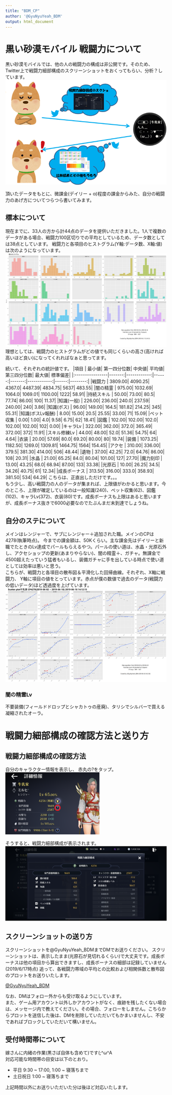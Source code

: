 ```yaml
---
title: "BDM_CP"
author: '@GyuNyuYeah_BDM'
output: html_document
---
```


# 黒い砂漠モバイル 戦闘力について
黒い砂漠モバイルでは、他の人の戦闘力の構成は非公開です。そのため、Twitter上で戦闘力細部構成のスクリーンショットをおくってもらい、分析？しています。  
![](./Images/Procedure.png)

頂いたデータをもとに、微課金(デイリー + α)程度の課金からみた、自分の戦闘力のあげ方についてつらつら書いてみます。  

## 標本について  
現在までに、33人の方から計44点のデータを提供いただきました。1人で複数のデータがある場合、戦闘力100区切りでの平均としているため、データ数としては38点としています。
戦闘力と各項目のヒストグラム(Y軸:データ数、X軸:値)は次のようになっています。  
![](./Images/Histogram.png)  
理想としては、戦闘力のヒストグラムがどの値でも同じくらいの高さ(高ければ高いほど良い)になってくれればなぁと思ってます。  
  
続いて、それぞれの統計値です。
|項目             |  最小値| 第一四分位数| 中央値|  平均値| 第三四分位数| 最大値| 標準偏差|
|:----------------|-------:|------------:|------:|-------:|------------:|------:|--------:|
|戦闘力           | 3809.00|      4090.25| 4367.0| 4487.39|      4834.75|   5637|   483.55|
|闇の精霊         |  975.00|      1032.69| 1064.0| 1069.01|      1100.00|   1222|    58.91|
|持続スキル       |   50.00|        73.00|   80.5|   77.74|        86.00|    100|    11.37|
|知識(一般)       |  226.00|       236.00|  240.0|  237.59|       240.00|    240|     3.86|
|知識(ボス)       |   96.00|       149.00|  164.5|  181.82|       214.25|    345|    55.31|
|知識(ボスLv報酬) |    8.00|        15.00|   20.5|   25.55|        33.00|     71|    15.09|
|ペット収集       |    0.00|         1.00|    4.0|    9.58|         6.75|     62|    18.41|
|図鑑             |  102.00|       102.00|  102.0|  102.00|       102.00|    102|     0.00|
|キャラLv         |  322.00|       362.00|  372.0|  365.49|       372.00|    372|    11.91|
|スキル修練Lv     |   44.00|        48.00|   52.0|   51.36|        54.75|     64|     4.64|
|衣装             |   20.00|        57.69|   80.0|   69.20|        80.00|     80|    19.74|
|装備             | 1073.25|      1182.50| 1269.0| 1309.81|      1464.75|   1564|   154.45|
|アクセ           |  310.00|       336.00|  379.5|  381.30|       414.00|    506|    48.44|
|遺物             |   37.00|        42.25|   72.0|   64.76|        86.00|    108|    20.31|
|水晶             |   21.00|        65.25|   84.0|   80.04|       101.00|    127|    27.70|
|魔力刻印         |   13.00|        43.25|   68.0|   68.94|        87.00|    133|    33.38|
|光原石           |   10.00|        26.25|   34.5|   34.26|        40.75|     61|    12.34|
|成長ボーナス     |  313.50|       316.00|  333.0|  358.93|       381.50|    534|    64.29|
こちらは、正直出しただけです。。。  
もう少し、高い戦闘力の人のデータが集まれば、上限値がわかると思います。今のところ、上限が確定しているのは一般知識(240)、ペット収集(62)、図鑑(102)、キャラLv(372)、衣装(80)です。成長ボーナスも上限はあると思いますが、成長ボーナス抜きで6000必要なのでたぶんまだ未到達でしょうね。  

## 自分のステについて  
メインはレンジャーで、サブにレンジャー＋追加された職。メインのCPは4278(執筆時点)。
今までの課金額は、50Kくらい。主な課金先はデイリーと新職でたときのLv達成でパールもらえるやつ。パールの使い道は、水晶・光原石外し、アクセショップの更新(あまりやらない)、闇の精霊＋、ガチャ。無課金で4500超えたっていう猛者もいるし、装備ガチャに手を出している時点で使い道としては効率は悪いと思う。  
こちらが、戦闘力と各項目の散布図＆平滑化した回帰曲線。それぞれ、X軸に戦闘力、  Y軸に項目の値をとっています。赤点が僕の数値で過去のデータ(戦闘力の低いデータ)ほど透過度を上げています。  
![](./Images/Scatter%20plot.png)

### 闇の精霊Lv  
不要装備(フィールドドロップとシャカトゥの産廃)、タリシでシルバーで買える凝縮されたオーラ。  



# 戦闘力細部構成の確認方法と送り方  
## 戦闘力細部構成の確認方法  
自分のキャラクター情報を表示し、  赤丸の<font type="bold">?</font>をタップ。  
![](./Images/HowToCheck_small.png)  

そうすると、戦闘力細部構成が表示されます。   
![](./Images/CP_details_small.png)
  

## スクリーンショットの送り方  
スクリーンショットを@GyuNyuYeah_BDMまでDMでお送りください。 スクリーンショットは、表示したまま(光原石が見切れるくらい)で大丈夫です。成長ボーナスは他の項目から算出できますし、成長ボーナスの細部は記録していません(2019/6/17時点) 
追って、各戦闘力帯域の平均との比較および相関係数と散布図のプロットをお送りいたします。  
  
<a href="https://twitter.com/messages/compose?recipient_id=423957440&ref_src=twsrc%5Etfw" class="twitter-dm-button" data-screen-name="@GyuNyuYeah_BDM" data-show-count="false">@GyuNyuYeah_BDM</a><script async src="https://platform.twitter.com/widgets.js" charset="utf-8"></script>

なお、DMはフォロー外からも受け取るようにしています。  
また、ゲーム用アカウント以外しかアカウントがなく、痕跡を残したくない場合は、メッセージ内で教えてください。その場合、フォローをしません。こちらからプロットを送信した後は、DMを削除していただいてもかまいませんし、不安であればブロックしていただいて構いません。


## 受付時間帯について  
嫁さんに内緒の作業(黒さば自体も含めて)です(;^ω^A   
対応可能な時間帯の目安は以下のとおり。
  
* 平日 9:30 ~ 17:00, 1:00 ~ 寝落ちまで
* 土日祝日 1:00 ~ 寝落ちまで  

上記時間以外にお送りいただいた分は後ほど対応いたします。  
